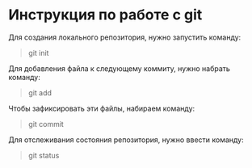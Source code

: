 # Инструкция по работе с git
Для создания локального репозитория, нужно запустить команду:
> git init

Для добавления файла к следующему коммиту, нужно набрать команду:
> git add

Чтобы зафиксировать эти файлы, набираем команду:
> git commit

Для отслеживания состояния репозитория, нужно ввести команду:
> git status